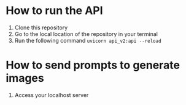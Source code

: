 # How to run the API
1. Clone this repository
2. Go to the local location of the repository in your terminal
3. Run the following command `uvicorn api_v2:api --reload`

# How to send prompts to generate images
1. Access your localhost server

